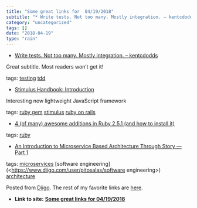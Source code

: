 ```yaml
---
title: "Some great links for  04/19/2018"
subtitle: "* Write tests. Not too many. Mostly integration. – kentcdodds"
category: "uncategorized"
tags: []
date: "2018-04-19"
type: "rain"
---
```

* [Write tests. Not too many. Mostly integration. – kentcdodds](<https://blog.kentcdodds.com/write-tests-not-too-many-mostly-integration-5e8c7fff591c?source=userActivityShare-d383785221d0-1524048950>)

Great subtitle. Most readers won’t get it!

tags: [testing](<https://www.diigo.com/user/pitosalas/testing>)
[tdd](<https://www.diigo.com/user/pitosalas/tdd>)

  * [Stimulus Handbook: Introduction](<https://stimulusjs.org/handbook/introduction>)

Interesting new lightweight JavaScript framework

tags: [ruby gem](<https://www.diigo.com/user/pitosalas/ruby gem>)
[stimulus](<https://www.diigo.com/user/pitosalas/stimulus>) [ruby on
rails](<https://www.diigo.com/user/pitosalas/ruby on rails>)

  * [4 (of many) awesome additions in Ruby 2.5.1 (and how to install it)](<https://medium.com/@kevinyckim33/4-of-many-awesome-additions-in-ruby-2-5-0-and-how-to-install-it-4b6f07bdc25f?source=userActivityShare-d383785221d0-1524047500>)

tags: [ruby](<https://www.diigo.com/user/pitosalas/ruby>)

  * [An Introduction to Microservice Based Architecture Through Story — Part 1](<https://hackernoon.com/an-introduction-to-microservice-based-architecture-through-story-part-1-55c553ac4bd9?source=userActivityShare-d383785221d0-1524013415>)

tags: [microservices](<https://www.diigo.com/user/pitosalas/microservices>)
[software engineering](<https://www.diigo.com/user/pitosalas/software
engineering>)
[architecture](<https://www.diigo.com/user/pitosalas/architecture>)

Posted from [Diigo](<https://www.diigo.com>). The rest of my favorite links
are [here](<https://www.diigo.com/user/pitosalas>).


* **Link to site:** **[Some great links for  04/19/2018](None)**